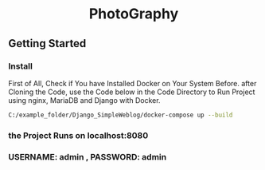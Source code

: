 <div  align="center">
<h1  align="center">PhotoGraphy</h1>
</div>

## Getting Started

### Install
First of All, Check if You have Installed Docker on Your System Before.
after Cloning the Code, use the Code below in the Code Directory to Run Project using nginx, MariaDB and Django with Docker.


```bash
C:/example_folder/Django_SimpleWeblog/docker-compose up --build
```
### the Project Runs on localhost:8080

### USERNAME: admin , PASSWORD: admin
